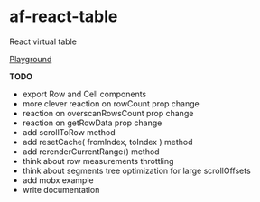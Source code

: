 # af-react-table
React virtual table

[Playground](https://nowaalex.github.io/af-react-table/exampleAssets/)

**TODO**
* export Row and Cell components
* more clever reaction on rowCount prop change
* reaction on overscanRowsCount prop change
* reaction on getRowData prop change
* add scrollToRow method
* add resetCache( fromIndex, toIndex ) method
* add rerenderCurrentRange() method
* think about row measurements throttling
* think about segments tree optimization for large scrollOffsets
* add mobx example
* write documentation